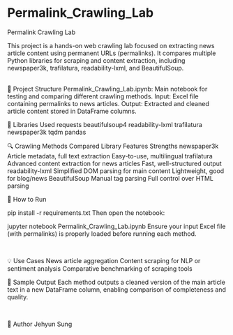 # Permalink_Crawling_Lab


 Permalink Crawling Lab

This project is a hands-on web crawling lab focused on extracting news article content using permanent URLs (permalinks). It compares multiple Python libraries for scraping and content extraction, including newspaper3k, trafilatura, readability-lxml, and BeautifulSoup.

<br>
📁 Project Structure
Permalink_Crawling_Lab.ipynb: Main notebook for testing and comparing different crawling methods.
Input: Excel file containing permalinks to news articles.
Output: Extracted and cleaned article content stored in DataFrame columns.
<br>

🧰 Libraries Used
requests
beautifulsoup4
readability-lxml
trafilatura
newspaper3k
tqdm
pandas
<br>

🔍 Crawling Methods Compared
Library	Features	Strengths
newspaper3k	Article metadata, full text extraction	Easy-to-use, multilingual
trafilatura	Advanced content extraction for news articles	Fast, well-structured output
readability-lxml	Simplified DOM parsing for main content	Lightweight, good for blog/news
BeautifulSoup	Manual tag parsing	Full control over HTML parsing
<br>

🏁 How to Run

pip install -r requirements.txt
Then open the notebook:

jupyter notebook Permalink_Crawling_Lab.ipynb
Ensure your input Excel file (with permalinks) is properly loaded before running each method.

<br>

💡 Use Cases
News article aggregation
Content scraping for NLP or sentiment analysis
Comparative benchmarking of scraping tools
<br>

🧪 Sample Output
Each method outputs a cleaned version of the main article text in a new DataFrame column, enabling comparison of completeness and quality.

<br>

📝 Author
Jehyun Sung

<br>
